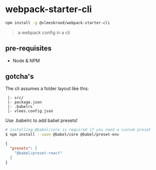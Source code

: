 # webpack-starter-cli

```bash
npm install -g @vleesbrood/webpack-starter-cli
```

> a webpack config in a cli

## pre-requisites

- Node & NPM

## gotcha's

The cli assumes a folder layout like this:

```
 |- src/
 |- package.json
 |- .babelrc
 |- vlees.config.json
```

Use .babelrc to add babel presets!

```bash
# installing @babel/core is required if you need a custom preset
$ npm install --save @babel/core @babel/preset-env
```

```json
{
  "presets": [
    "@babel/preset-react"
  ]
}
```